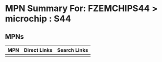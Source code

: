 



# MPN Summary For: FZEMCHIPS44 > microchip : S44

## MPNs
  

|MPN|Direct Links|Search Links|
| :--- | :--- | :--- |
||||
